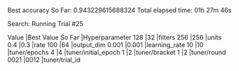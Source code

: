 Best accuracy So Far: 0.943229615688324
Total elapsed time: 01h 27m 46s

Search: Running Trial #25

Value             |Best Value So Far |Hyperparameter
128               |32                |filters
256               |256               |units
0.4               |0.3               |rate
100               |64                |output_dim
0.001             |0.001             |learning_rate
10                |10                |tuner/epochs
4                 |4                 |tuner/initial_epoch
1                 |2                 |tuner/bracket
1                 |2                 |tuner/round
0021              |0012              |tuner/trial_id